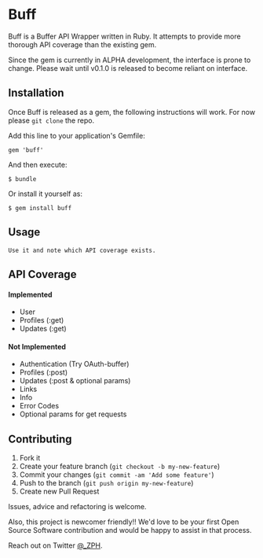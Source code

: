 # Buff

Buff is a Buffer API Wrapper written in Ruby.  It attempts to provide more thorough API coverage than the existing gem.

Since the gem is currently in ALPHA development, the interface is prone to change.  Please wait until v0.1.0 is released to become reliant on interface.

## Installation

Once Buff is released as a gem, the following instructions will work. For now please `git clone` the repo.

Add this line to your application's Gemfile:

    gem 'buff'

And then execute:

    $ bundle

Or install it yourself as:

    $ gem install buff

## Usage

    Use it and note which API coverage exists.

## API Coverage

#### Implemented

* User
* Profiles (:get)
* Updates (:get)

#### Not Implemented

* Authentication (Try OAuth-buffer)
* Profiles (:post)
* Updates (:post & optional params)
* Links
* Info
* Error Codes
* Optional params for get requests

## Contributing

1. Fork it
2. Create your feature branch (`git checkout -b my-new-feature`)
3. Commit your changes (`git commit -am 'Add some feature'`)
4. Push to the branch (`git push origin my-new-feature`)
5. Create new Pull Request

Issues, advice and refactoring is welcome.

Also, this project is newcomer friendly!! We'd love to be your first Open Source Software contribution and would be happy to assist in that process.

Reach out on Twitter [@_ZPH](http://twitter.com/_ZPH).
